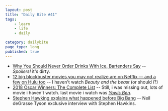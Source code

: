```yaml
---
layout: post
title: "Daily Bite #41"
tags: 
    - learn
    - life
    - daily

category: dailybite
page_type: long
published: true
---
```


- [Why You Should Never Order Drinks With Ice, Bartenders Say](https://www.southernliving.com/syndication/why-you-should-never-order-drinks-with-ice-bartenders-say) -- *Spoilers!* it's dirty.
- [12 big blockbuster movies you may not realize are on Netflix — and a few on Hulu too](http://www.businessinsider.com/big-blockbuster-movies-on-netflix-list-2018-2#the-indiana-jones-series-19) -- I haven't watch *Beauty and the beast* (or should i?)
- [2018 Oscar Winners: The Complete List](https://www.npr.org/sections/monkeysee/2018/03/04/589540426/oscars-2018-the-list-of-winners-so-far) -- Still, i was missing out, lots of movie i haven't watch. last movie i watch was [*Yowis Ben*](/2018/02/yowis-ben).
- [Stephen Hawking explains what happened before Big Bang](https://www.cnet.com/news/stephen-hawking-tells-degrasse-tyson-what-preceded-big-bang/) -- Neil deGrasse Tyson exclusive interview with Stephen Hawkins.